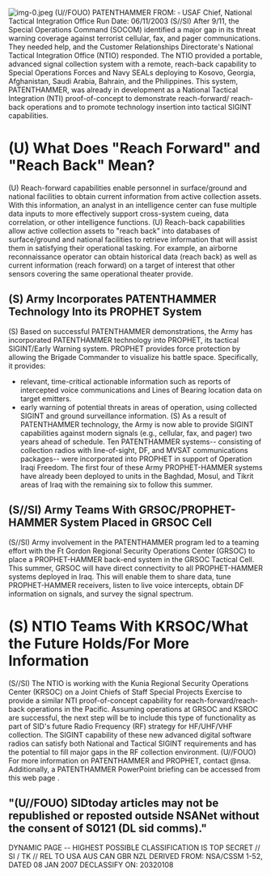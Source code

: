 ![img-0.jpeg](img-0.jpeg)
(U//FOUO) PATENTHAMMER
FROM: $\square$ USAF
Chief, National Tactical Integration Office
Run Date: 06/11/2003
(S//SI) After 9/11, the Special Operations Command (SOCOM) identified a major gap in its threat warning coverage against terrorist cellular, fax, and pager communications. They needed help, and the Customer Relationships Directorate's National Tactical Integration Office (NTIO) responded. The NTIO provided a portable, advanced signal collection system with a remote, reach-back capability to Special Operations Forces and Navy SEALs deploying to Kosovo, Georgia, Afghanistan, Saudi Arabia, Bahrain, and the Philippines. This system, PATENTHAMMER, was already in development as a National Tactical Integration (NTI) proof-of-concept to demonstrate reach-forward/ reach-back operations and to promote technology insertion into tactical SIGINT capabilities.

# (U) What Does "Reach Forward" and "Reach Back" Mean? 

(U) Reach-forward capabilities enable personnel in surface/ground and national facilities to obtain current information from active collection assets. With this information, an analyst in an intelligence center can fuse multiple data inputs to more effectively support cross-system cueing, data correlation, or other intelligence functions.
(U) Reach-back capabilities allow active collection assets to "reach back" into databases of surface/ground and national facilities to retrieve information that will assist them in satisfying their operational tasking. For example, an airborne reconnaissance operator can obtain historical data (reach back) as well as current information (reach forward) on a target of interest that other sensors covering the same operational theater provide.

## (S) Army Incorporates PATENTHAMMER Technology Into its PROPHET System

(S) Based on successful PATENTHAMMER demonstrations, the Army has incorporated PATENTHAMMER technology into PROPHET, its tactical SIGINT/Early Warning system. PROPHET provides force protection by allowing the Brigade Commander to visualize his battle space. Specifically, it provides:

- relevant, time-critical actionable information such as reports of intercepted voice communications and Lines of Bearing location data on target emitters.
- early warning of potential threats in areas of operation, using collected SIGINT and ground surveillance information.
(S) As a result of PATENTHAMMER technology, the Army is now able to provide SIGINT capabilities against modern signals (e.g., cellular, fax, and pager) two years ahead of schedule. Ten PATENTHAMMER systems-- consisting of collection radios with line-of-sight, DF, and MVSAT communications packages-- were incorporated into PROPHET in support of Operation Iraqi Freedom. The first four of these Army PROPHET-HAMMER systems have already been deployed to units in the Baghdad, Mosul, and Tikrit areas of Iraq with the remaining six to follow this summer.


## (S//SI) Army Teams With GRSOC/PROPHET-HAMMER System Placed in GRSOC Cell

(S//SI) Army involvement in the PATENTHAMMER program led to a teaming effort with the Ft Gordon Regional Security Operations Center (GRSOC) to place a PROPHET-HAMMER back-end system in the GRSOC Tactical Cell. This summer, GRSOC will have direct connectivity to all PROPHET-HAMMER systems deployed in Iraq. This will enable them to share data, tune PROPHET-HAMMER receivers, listen to live voice intercepts, obtain DF information on signals, and survey the signal spectrum.
# (S) NTIO Teams With KRSOC/What the Future Holds/For More Information 

(S//SI) The NTIO is working with the Kunia Regional Security Operations Center (KRSOC) on a Joint Chiefs of Staff Special Projects Exercise to provide a similar NTI proof-of-concept capability for reach-forward/reach-back operations in the Pacific. Assuming operations at GRSOC and KSROC are successful, the next step will be to include this type of functionality as part of SID's future Radio Frequency (RF) strategy for HF/UHF/VHF collection. The SIGINT capability of these new advanced digital software radios can satisfy both National and Tactical SIGINT requirements and has the potential to fill major gaps in the RF collection environment.
(U//FOUO) For more information on PATENTHAMMER and PROPHET, contact
@nsa. Additionally, a PATENTHAMMER PowerPoint briefing can be accessed from this web page .

## "(U//FOUO) SIDtoday articles may not be republished or reposted outside NSANet without the consent of S0121 (DL sid comms)."

DYNAMIC PAGE -- HIGHEST POSSIBLE CLASSIFICATION IS TOP SECRET // SI / TK // REL TO USA AUS CAN GBR NZL DERIVED FROM: NSA/CSSM 1-52, DATED 08 JAN 2007 DECLASSIFY ON: 20320108
